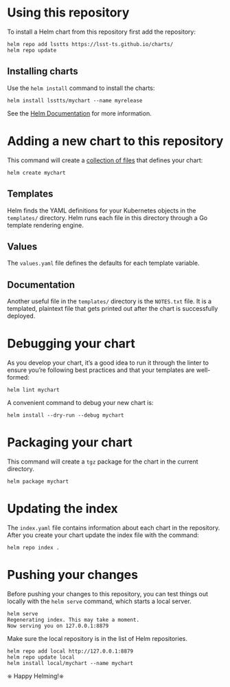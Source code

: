 # Using this repository

To install a Helm chart from this repository first add the repository:

```
helm repo add lsstts https://lsst-ts.github.io/charts/
helm repo update
```

## Installing charts

Use the `helm install` command to install the charts:

```
helm install lsstts/mychart --name myrelease
```

See the [Helm Documentation](https://github.com/helm/helm/tree/master/docs) for more information.

# Adding a new chart to this repository

This command will create  a [collection of files](https://github.com/helm/helm/blob/master/docs/charts.md#the-chart-file-structure) that defines your chart:

```
helm create mychart
```

## Templates

Helm finds the YAML definitions for your Kubernetes objects in the `templates/` directory. Helm runs each file in this directory through a Go template rendering engine.

## Values

The `values.yaml` file defines the defaults for each template variable.

## Documentation

Another useful file in the `templates/` directory is the `NOTES.txt` file. It is a templated, plaintext file that gets printed out after the chart is successfully deployed.


# Debugging your chart

As you develop your chart, it’s a good idea to run it through the linter to ensure you’re following best practices and that your templates are well-formed:

```
helm lint mychart
```

A convenient command to debug your new chart is:

```
helm install --dry-run --debug mychart
```

# Packaging your chart

This command will create a `tgz` package for the chart in the current directory.
```
helm package mychart
```

# Updating the index

The `index.yaml` file contains information about each chart in the repository. After you create your chart update the index file with the command:

```
helm repo index .
```

# Pushing your changes

Before pushing your changes to this repository, you can test things out locally with the `helm serve` command, which starts a local server.

```
helm serve
Regenerating index. This may take a moment.
Now serving you on 127.0.0.1:8879
```

Make sure the local repository is in the list of Helm repositories.

```
helm repo add local http://127.0.0.1:8879
helm repo update local
helm install local/mychart --name mychart
```

⎈ Happy Helming!⎈
